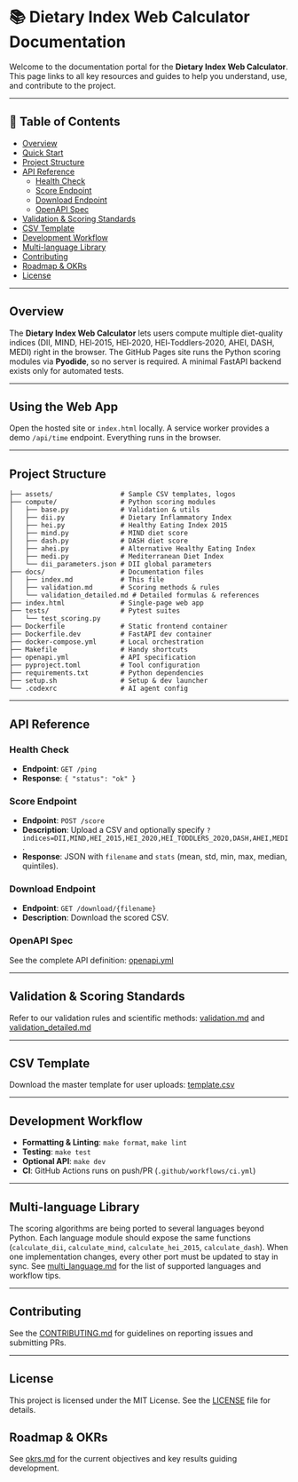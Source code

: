 # 📚 Dietary Index Web Calculator Documentation

Welcome to the documentation portal for the **Dietary Index Web Calculator**. This page links to all key resources and guides to help you understand, use, and contribute to the project.

---

## 📖 Table of Contents

- [Overview](#overview)
- [Quick Start](#quick-start)
- [Project Structure](#project-structure)
- [API Reference](#api-reference)
  - [Health Check](#health-check)
  - [Score Endpoint](#score-endpoint)
  - [Download Endpoint](#download-endpoint)
  - [OpenAPI Spec](#openapi-spec)
- [Validation & Scoring Standards](#validation--scoring-standards)
- [CSV Template](#csv-template)
- [Development Workflow](#development-workflow)
- [Multi-language Library](multi_language.md)
- [Contributing](#contributing)
- [Roadmap & OKRs](okrs.md)
- [License](#license)

---

## Overview

The **Dietary Index Web Calculator** lets users compute multiple diet-quality
indices (DII, MIND, HEI‑2015, HEI‑2020, HEI‑Toddlers‑2020, AHEI, DASH, MEDI) right in the browser. The GitHub Pages site
 runs the Python scoring modules via **Pyodide**, so no server is required. A
 minimal FastAPI backend exists only for automated tests.

---

## Using the Web App

Open the hosted site or `index.html` locally. A service worker provides a demo `/api/time` endpoint. Everything runs in the browser.

---

## Project Structure

```
├── assets/                 # Sample CSV templates, logos
├── compute/                # Python scoring modules
│   ├── base.py             # Validation & utils
│   ├── dii.py              # Dietary Inflammatory Index
│   ├── hei.py              # Healthy Eating Index 2015
│   ├── mind.py             # MIND diet score
│   ├── dash.py             # DASH diet score
│   ├── ahei.py             # Alternative Healthy Eating Index
│   ├── medi.py             # Mediterranean Diet Index
│   └── dii_parameters.json # DII global parameters
├── docs/                   # Documentation files
│   ├── index.md            # This file
│   ├── validation.md       # Scoring methods & rules
│   └── validation_detailed.md # Detailed formulas & references
├── index.html              # Single-page web app
├── tests/                  # Pytest suites
│   └── test_scoring.py
├── Dockerfile              # Static frontend container
├── Dockerfile.dev          # FastAPI dev container
├── docker-compose.yml      # Local orchestration
├── Makefile                # Handy shortcuts
├── openapi.yml             # API specification
├── pyproject.toml          # Tool configuration
├── requirements.txt        # Python dependencies
├── setup.sh                # Setup & dev launcher
└── .codexrc                # AI agent config
```

---

## API Reference

### Health Check

- **Endpoint**: `GET /ping`
- **Response**: `{ "status": "ok" }`

### Score Endpoint

- **Endpoint**: `POST /score`
- **Description**: Upload a CSV and optionally specify
  `?indices=DII,MIND,HEI_2015,HEI_2020,HEI_TODDLERS_2020,DASH,AHEI,MEDI`.
- **Response**: JSON with `filename` and `stats` (mean, std, min, max, median, quintiles).

### Download Endpoint

- **Endpoint**: `GET /download/{filename}`
- **Description**: Download the scored CSV.

### OpenAPI Spec

See the complete API definition: [openapi.yml](../openapi.yml)

---

## Validation & Scoring Standards

Refer to our validation rules and scientific methods: [validation.md](validation.md) and [validation_detailed.md](validation_detailed.md)

---

## CSV Template

Download the master template for user uploads: [template.csv](../assets/template.csv)

---

## Development Workflow

- **Formatting & Linting**: `make format`, `make lint`
- **Testing**: `make test`
- **Optional API**: `make dev`
- **CI**: GitHub Actions runs on push/PR (`.github/workflows/ci.yml`)

---

## Multi-language Library

The scoring algorithms are being ported to several languages beyond Python. Each
language module should expose the same functions (`calculate_dii`,
`calculate_mind`, `calculate_hei_2015`, `calculate_dash`). When one
implementation changes, every other port must be updated to stay in sync. See
[multi_language.md](multi_language.md) for the list of supported languages and
workflow tips.

---

## Contributing

See the [CONTRIBUTING.md](../CONTRIBUTING.md) for guidelines on reporting issues and submitting PRs.

---

## License

This project is licensed under the MIT License. See the [LICENSE](../LICENSE) file for details.

## Roadmap & OKRs
See [okrs.md](okrs.md) for the current objectives and key results guiding development.
